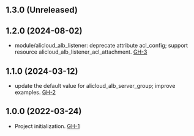 ## 1.3.0 (Unreleased)
## 1.2.0 (2024-08-02)

- module/alicloud_alb_listener: deprecate attribute acl_config; support resource alicloud_alb_listener_acl_attachment. [GH-3](https://github.com/alibabacloud-automation/terraform-alicloud-alb-quic/pull/3)

## 1.1.0 (2024-03-12)

- update the default value for alicloud_alb_server_group; improve examples. [GH-2](https://github.com/alibabacloud-automation/terraform-alicloud-alb-quic/pull/2)

## 1.0.0 (2022-03-24)

- Project initialization. [GH-1](https://github.com/terraform-alicloud-modules/terraform-alicloud-alb-quic/pull/1)
